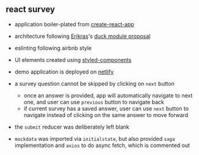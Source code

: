 react survey
---

- application boiler-plated from [create-react-app](https://github.com/facebookincubator/create-react-app)

- architecture following [Erikras](https://github.com/erikras)'s [duck module proposal](https://github.com/erikras/ducks-modular-redux)

- eslinting following airbnb style

- UI elements created using [styled-components](https://github.com/styled-components/styled-components)

- demo application is deployed on [netlify](https://www.netlify.com/)

- a survey question cannot be skipped by clicking on `next` button
  - once an answer is provided, app will automatically navigate to next one, and user can use `previous` button to navigate back
  - if current survey has a saved answer, user can use `next` button to navigate instead of clicking on the same answer to move forward

- the `submit` reducer was deliberately left blank

- `mockdata` was imported via `initialstate`, but also provided `saga` implementation and `axios` to do async fetch, which is commented out
